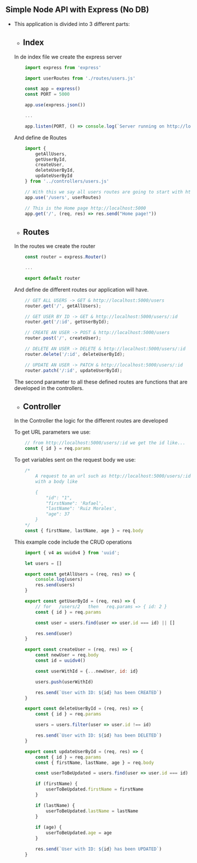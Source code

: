 ## Simple Node API with Express (No DB)

- This application is divided into 3 different parts:

    - ## Index

    In de index file we create the express server
    
    ```javascript
        import express from 'express'

        import userRoutes from './routes/users.js'

        const app = express()
        const PORT = 5000

        app.use(express.json())

        ...

        app.listen(PORT, () => console.log(`Server running on http://localhost:${PORT}`))
    ```

    And define de Routes

    ```javascript
        import { 
            getAllUsers,
            getUserById,
            createUser,
            deleteUserById,
            updateUserById
        } from '../controllers/users.js'

        // With this we say all users routes are going to start with http://localhost:5000/users
        app.use('/users', userRoutes)

        // This is the Home page http://localhost:5000
        app.get('/', (req, res) => res.send("Home page!"))
    ```

    - ## Routes

    In the routes we create the router

    ```javascript
        const router = express.Router()

        ...

        export default router
    ```

    And define de different routes our application will have.

    ```javascript
        // GET ALL USERS -> GET & http://localhost:5000/users
        router.get('/', getAllUsers);

        // GET USER BY ID -> GET & http://localhost:5000/users/:id
        router.get('/:id', getUserById);

        // CREATE AN USER -> POST & http://localhost:5000/users
        router.post('/', createUser);

        // DELETE AN USER -> DELETE & http://localhost:5000/users/:id
        router.delete('/:id', deleteUserById);

        // UPDATE AN USER -> PATCH & http://localhost:5000/users/:id
        router.patch('/:id', updateUserById);
    ```

    The second parameter to all these defined routes are functions that are developed in the controllers.

    - ## Controller

    In the Controller the logic for the different routes are developed

    To get URL parameters we use:

    ```javascript
        // from http://localhost:5000/users/:id we get the id like...
        const { id } = req.params
    ```

    To get variables sent on the request body we use:

    ```javascript
        /* 
            A request to an url such as http://localhost:5000/users/:id
            with a body like

            {
                "id": "1",
                "firstName": 'Rafael',
                "lastName": 'Ruiz Morales',
                "age": 37
            }
        */
        const { firstName, lastName, age } = req.body
    ```

    This example code include the CRUD operations

    ```javascript
        import { v4 as uuidv4 } from 'uuid';

        let users = []

        export const getAllUsers = (req, res) => {
            console.log(users)
            res.send(users)
        }

        export const getUserById = (req, res) => {
            // for   /users/2   then   req.params => { id: 2 }
            const { id } = req.params

            const user = users.find(user => user.id === id) || []

            res.send(user)
        }

        export const createUser = (req, res) => {
            const newUser = req.body
            const id = uuidv4()

            const userWithId = {...newUser, id: id}

            users.push(userWithId)

            res.send(`User with ID: ${id} has been CREATED`)
        }

        export const deleteUserById = (req, res) => {
            const { id } = req.params

            users = users.filter(user => user.id !== id)

            res.send(`User with ID: ${id} has been DELETED`)
        }

        export const updateUserById = (req, res) => {
            const { id } = req.params
            const { firstName, lastName, age } = req.body

            const userToBeUpdated = users.find(user => user.id === id)

            if (firstName) {
                userToBeUpdated.firstName = firstName
            }

            if (lastName) {
                userToBeUpdated.lastName = lastName
            }
            
            if (age) {
                userToBeUpdated.age = age
            }

            res.send(`User with ID: ${id} has been UPDATED`)
        }
    ```
